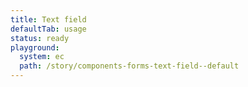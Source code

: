```yaml
---
title: Text field
defaultTab: usage
status: ready
playground:
  system: ec
  path: /story/components-forms-text-field--default
---
```

